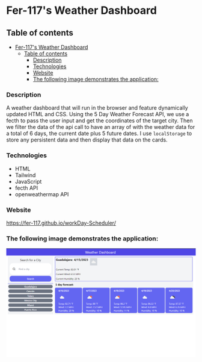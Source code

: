 # Fer-117's Weather Dashboard

## Table of contents

- [Fer-117's Weather Dashboard](#fer-117s-weather-dashboard)
  - [Table of contents](#table-of-contents)
    - [Description](#description)
    - [Technologies](#technologies)
    - [Website](#website)
    - [The following image demonstrates the application:](#the-following-image-demonstrates-the-application)

### Description

A weather dashboard that will run in the browser and feature dynamically updated HTML and CSS. Using the 5 Day Weather Forecast API, we use a fecth to pass the user input and get the coordinates of the target city. Then we filter the data of the api call to have an array of with the weather data for a total of 6 days, the current date plus 5 future dates. I use `localStorage` to store any persistent data and then display that data on the cards.

### Technologies

- HTML
- Tailwind
- JavaScript
- fecth API
- openweathermap API

### Website

https://fer-117.github.io/workDay-Scheduler/

### The following image demonstrates the application:

![A user searches for a city and the weather information for the current day as well as the following 5 days is displayed](./assets/workingApp.png)
